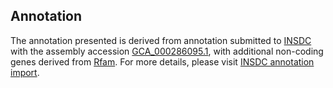 

Annotation
----------

The annotation presented is derived from annotation submitted to
[INSDC](http://www.insdc.org) with the assembly accession
[GCA\_000286095.1](http://www.ebi.ac.uk/ena/data/view/GCA_000286095.1),
with additional non-coding genes derived from
[Rfam](http://rfam.xfam.org/). For more details, please visit [INSDC
annotation
import](http://ensemblgenomes.org/info/data/insdc_annotation).

